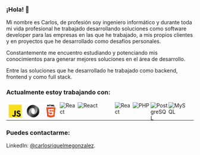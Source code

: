 ### ¡Hola! 👋
Mi nombre es Carlos, de profesión soy ingeniero informático y durante toda mi vida profesional he trabajado desarrollando soluciones como software developer para las empresas en las que he trabajado, a mis propios clientes y en proyectos que he desarrollado como desafíos personales.

Constantemente me encuentro estudiando y potenciando mis conocimientos para generar mejores soluciones en el área de desarrollo.

Entre las soluciones que he desarrollado he trabajado como backend, frontend y como full stack.

### Actualmente estoy trabajando con:
<img alt="JavaScript" src="https://github.com/jvasque/jvasque/blob/main/logos/languages/javascript.svg" align="left" width="48" height="48" title="JavaScript" />
<img alt="JSON" src="https://github.com/jvasque/jvasque/blob/main/logos/others/json.svg" align="left" height="48" width="48" title="JSON" >
<img alt="HTML5" src="https://github.com/jvasque/jvasque/blob/main/logos/others/html.svg" align="left" height="48" width="48" title="HTML5" >
<img title="React" alt="React" src="https://reactjsexample.com/assets/favicon.png" align="left" height="48" width="48" >
<img title="Redux" alt="React" src="https://camo.githubusercontent.com/f28b5bc7822f1b7bb28a96d8d09e7d79169248fc/687474703a2f2f692e696d6775722e636f6d2f4a65567164514d2e706e67" align="left" height="35" width="100" >
<img title="Node" alt="React" src="https://nodejs.org/static/images/logo.svg" align="left" height="48" width="48" >
<img title="PHP" alt="PHP" src="https://www.php.net/images/logos/php-logo.svg" align="left" height="48" width="48" >
<img title="PostgreSQL" alt="PostgreSQL" src="https://www.postgresql.org/media/img/about/press/elephant.png" align="left" height="48" width="48" >
<img title="MySQL" alt="MySQL" src="https://labs.mysql.com/common/logos/mysql-logo.svg?v2" align="left" height="48" width="48" >

<br /><br />
***

### Puedes contactarme:
LinkedIn: [@carlosriquelmegonzalez][1].

[1]: https://www.linkedin.com/in/carlosriquelmegonzalez/        "@carlosriquelmegonzalez"

<!--
**CRiquelme/CRiquelme** is a ✨ _special_ ✨ repository because its `README.md` (this file) appears on your GitHub profile.

Here are some ideas to get you started:

- 🔭 I’m currently working on ...
- 🌱 I’m currently learning ...
- 👯 I’m looking to collaborate on ...
- 🤔 I’m looking for help with ...
- 💬 Ask me about ...
- 📫 How to reach me: ...
- 😄 Pronouns: ...
- ⚡ Fun fact: ...
-->
